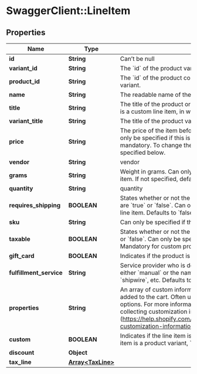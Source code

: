 # SwaggerClient::LineItem

## Properties
Name | Type | Description | Notes
------------ | ------------- | ------------- | -------------
**id** | **String** | Can’t be null | 
**variant_id** | **String** | The &#x60;id&#x60; of the product variant corresponding to the &#x60;line_item&#x60;. | [optional] 
**product_id** | **String** | The &#x60;id&#x60; of the product corresponding to the line item’s product variant. | [optional] 
**name** | **String** | The readable name of the product and variant. | 
**title** | **String** | The title of the product or variant.  Can only be specified if this is a custom line item, in which case it is mandatory. | [optional] 
**variant_title** | **String** | The title of the product variant.  Default value is “Custom” | [optional] 
**price** | **String** | The price of the item before discounts have been applied.  Can only be specified if this is a custom line item, in which case it is mandatory.  To change the price of a product, use &#x60;discount&#x60; as specified below. | [optional] 
**vendor** | **String** | vendor | [optional] 
**grams** | **String** | Weight in grams.  Can only be specified if this is a custom line item.  If not specified, defaults to &#x60;0&#x60;. | [optional] 
**quantity** | **String** | quantity | 
**requires_shipping** | **BOOLEAN** | States whether or not the fulfillment requires shipping. Values are &#x60;true&#x60; or &#x60;false&#x60;.  Can only be specified if this is a custom line item.  Defaults to &#x60;false&#x60;. | [optional] 
**sku** | **String** | Can only be specified if this is a custom line item. | [optional] 
**taxable** | **BOOLEAN** | States whether or not the product is taxable. Values are &#x60;true&#x60; or &#x60;false&#x60;.  Can only be specified if this is a custom line item.  Mandatory for custom products. | [optional] 
**gift_card** | **BOOLEAN** | Indicates if the product is a gift card. Values - &#x60;true&#x60; or &#x60;false&#x60;. | [optional] 
**fulfillment_service** | **String** | Service provider who is doing the fulfillment. Valid values are either &#x60;manual&#x60; or the name of the provider. eg &#x60;amazon&#x60;, &#x60;shipwire&#x60;, etc.  Defaults to &#x60;manual&#x60; for custom line items. | [optional] 
**properties** | **String** | An array of custom information for an item that has been added to the cart. Often used to provide product customization options. For more information, see the [documentation on collecting customization information on the product page] (https://help.shopify.com/themes/customization/products/get-customization-information-for-products) | [optional] 
**custom** | **BOOLEAN** | Indicates if the line item is a custom line item.  &#x60;false&#x60; if the line item is a product variant, &#x60;true&#x60; if the line item is &#x60;custom&#x60;. | [optional] 
**discount** | **Object** |  | [optional] 
**tax_line** | [**Array&lt;TaxLine&gt;**](TaxLine.md) |  | [optional] 


